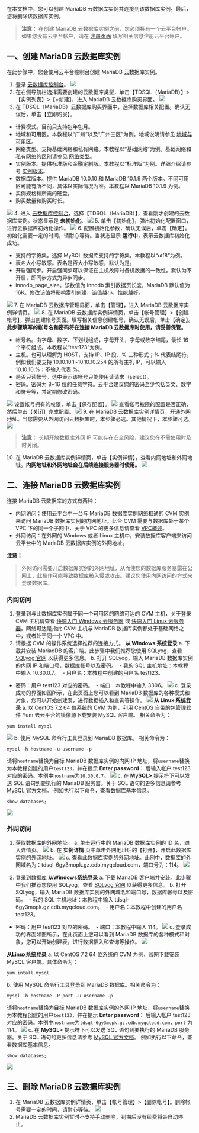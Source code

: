 在本文档中，您可以创建 MariaDB 云数据库实例并连接到该数据库实例。最后，您将删除该数据库实例。

> **注意：**
> 在创建 MariaDB 云数据库实例之前，您必须拥有一个云平台帐户。如果您没有云平台帐户，请在 [注册页面](/register) 填写相关信息注册云平台帐户。

## 一、创建 MariaDB 云数据库实例
在此步骤中，您会使用云平台控制台创建 MariaDB 云数据库实例。
1. 登录 [云数据库控制台](http://console.tcecqpoc.fsphere.cn/cdb)。
![](http://imgcache.tcecqpoc.fsphere.cn/image/mc.qcloudimg.com/static/img/7f454c8f988ec22c4045b33c47571024/image.png)
2. 在右侧导航栏选择需要创建的云数据库类型，单击【TDSQL（MariaDB）】>【实例列表】>【+新建】，进入 MariaDB 云数据库购买界面。
![](http://imgcache.tcecqpoc.fsphere.cn/image/mc.qcloudimg.com/static/img/ffda5d7af5a406bd600b7732dd194928/image.png)
3. 在 TDSQL（MariaDB）云数据库购买界面中，选择数据库相关配置。确认无误后，单击【立即购买】。
 - 计费模式。目前只支持包年包月。
 - 地域和可用区。本教程以“广州”以及“广州三区”为例。地域说明请参见 [地域与可用区](/doc/product/236/8458)。
 - 网络类型。支持基础网络和私有网络。本教程以“基础网络”为例。基础网络和私有网络的区别请参见 [网络类型](/doc/product/213/5227)。
 - 实例版本。提供标准版和金融定制版。本教程以“标准版”为例。详细介绍请参考 [实例版本](/doc/product/237/6918)。
 - 数据库版本。提供 MariaDB 10.0.10 和 MariaDB 10.1.9 两个版本。不同可用区可能有所不同，具体以实际情况为准。本教程以 MariaDB 10.1.9 为例。
 - 实例规格和所需的硬盘。
 - 购买数量和购买时长。

 ![](http://imgcache.tcecqpoc.fsphere.cn/image/mc.qcloudimg.com/static/img/90a3065265c7be9af4151c97c9ee4658/image.png)
4. 进入 [云数据库控制台](http://console.tcecqpoc.fsphere.cn/cdb)，选择【TDSQL（MariaDB）】，查看刚才创建的云数据库实例。状态显示是 **未初始化**。
![](http://imgcache.tcecqpoc.fsphere.cn/image/mc.qcloudimg.com/static/img/a5f1f71b222633d6290287c0ab5b62b9/image.png)
5. 单击【初始化】，弹出初始化配置窗口，进行云数据库初始化操作。
![](http://imgcache.tcecqpoc.fsphere.cn/image/mc.qcloudimg.com/static/img/3d916c037e6cd988dac8f69416c8c15d/image.png)
6. 配置初始化参数，确认无误后，单击【确定】。初始化需要一定的时间，请耐心等待。当状态显示 **运行中**，表示云数据库初始化成功。
 - 支持的字符集。选择 MySQL 数据库支持的字符集。本教程以“utf8”为例。
 - 表名大小写敏感。表名是否大小写敏感，默认为是。
 - 开启强同步。开启强同步可以保证在主机故障时备机数据的一致性。默认为不开启，即同步方式为异步同步。
 - innodb_page_size。该数值为 Innodb 索引数据页长度，MariaDB 默认值为 16K。修改该值将影响索引创建，该值越小，性能越好。

 ![](http://imgcache.tcecqpoc.fsphere.cn/image/mc.qcloudimg.com/static/img/0bf59af9ccab51409e076915e8da6548/image.png)
7. 在 MariaDB 云数据库管理界面，单击【管理】，进入  MariaDB 云数据库实例详情页。
![](http://imgcache.tcecqpoc.fsphere.cn/image/mc.qcloudimg.com/static/img/f78e56bf13c5238c3bb793c3fd0367fa/image.png)
8. 在 MariaDB 云数据库实例详情页，单击【帐号管理】>【创建帐号】，弹出创建帐号页面。填写相关信息创建帐号，确认无误后，单击【确定】。**此步骤填写的帐号名和密码将在连接 MariaDB 云数据库时使用，请妥善保管。**
 - 帐号名。由字母、数字、下划线组成，字母开头，字母或数字结尾，最长 16 个字符组成。本教程以“test123”为例。
 - 主机。也可以理解为 HOST，支持 IP、IP 段、% 三种形式；% 代表结尾符，例如我们要支持 10.10.10.1~10.10.10.254 的所有主机 IP，可以输入 10.10.10.%；不输入代表 %。
 - 是否只读帐号。选中表示该帐号只能使用读请求（select）。
 - 密码。密码为 8~16 位的任意字符。云平台建议您的密码至少包括英文、数字和符号等，并定期修改密码。

 ![](http://imgcache.tcecqpoc.fsphere.cn/image/mc.qcloudimg.com/static/img/b5673f5c88f57d4a389fc4e673416659/image.png)
设置帐号拥有的权限，单击【保存配置】。
![](http://imgcache.tcecqpoc.fsphere.cn/image/mc.qcloudimg.com/static/img/38297ac6bb2bde4a085cddd53ba8dcd7/image.png)
查看帐号权限的配置是否正确，然后单击【关闭】完成配置。
![](http://imgcache.tcecqpoc.fsphere.cn/image/mc.qcloudimg.com/static/img/385bfb7ab899da5266a56242601a4c62/image.png)
9. 在 MariaDB 云数据库实例详情页，开通外网地址。当您需要从外网访问云数据库时，本步骤必选。其他情况下，本步骤可选。
![](http://imgcache.tcecqpoc.fsphere.cn/image/mc.qcloudimg.com/static/img/ed14405f61e54fe5225ae6ccfd3936f9/image.png)
> **注意：**
> 长期开放数据库外网 IP 可能存在安全风险，建议您在不需使用时及时关闭。
10. 在 MariaDB 云数据库实例详情页，单击【实例详情】，查看内网地址和外网地址。**内网地址和外网地址会在后续连接服务器时使用。**
![](http://imgcache.tcecqpoc.fsphere.cn/image/mc.qcloudimg.com/static/img/e6f96fedd4b9a01749258feadc25fec2/image.png)

## 二、连接 MariaDB 云数据库实例
连接 MariaDB 云数据库的方式有两种：
- 内网访问：使用云平台中一台与 MariaDB 数据库实例网络相通的 CVM 实例来访问 MariaDB 数据库实例的内网地址。此台 CVM 需要与数据库处于某个 VPC 下的同一个子网中，关于 VPC 的更多信息请查看 [VPC概述](/doc/product/215/535)。
- 外网访问：在外网的 Windows 或者 Linux 主机中，安装数据库客户端来访问云平台中的 MariaDB 云数据库实例的外网地址。

**注意：**
> 外网访问需要开启数据库实例的外网地址，从而使您的数据库服务暴露在公网上，此操作可能导致数据库被入侵或攻击。建议您使用内网访问的方式来登录数据库。

### 内网访问

1. 登录到与此数据库实例属于同一个可用区的网络可达的 CVM 主机，关于登录 CVM 主机请查看 [快速入门 Windows 云服务器](/document/product/213/2764) 或 [快速入门 Linux 云服务器](/document/product/213/2936)。网络可达是指此 CVM 主机与 MariaDB 数据库实例都处于基础网络之中，或者处于同一个 VPC 中。
2. 请根据 CVM 的操作系统选择推荐的连接方式。
**从 Windows 系统登录**
a. 下载并安装 MariadDB 的客户端。此步骤中我们推荐您使用 SQLyog，查看 [SQLyog 官网](http://www.webyog.com/) 以获得更多信息。
b. 打开 SQLyog，输入 MariaDB 数据库实例的内网 IP 和端口号，数据库帐号以及密码。
  - 我的 SQL 主机地址：本教程中输入 10.30.0.7。
  - 用户名：本教程中创建的用户名 test123。
  - 密码：用户 test123 对应的密码。
  - 端口：本教程中输入 3306。
![](http://imgcache.tcecqpoc.fsphere.cn/image/mc.qcloudimg.com/static/img/d4b72b365c7e31ac824851602ca5a29a/image.png)
c. 登录成功的界面如图所示，在此页面上您可以看到 MariaDB 数据库的各种模式和对象，您可以开始创建表，进行数据插入和查询等操作。
![](http://imgcache.tcecqpoc.fsphere.cn/image/mc.qcloudimg.com/static/img/7646040af53a923f47c4973a4aac7680/image.png)
**从 Linux 系统登录**
a. 以 CentOS 7.2 64 位系统的 CVM 为例，利用 CentOS 自带的包管理软件 Yum 去云平台的镜像源下载安装 MySQL 客户端。
相关命令为：
```
yum install mysql
```
![](http://imgcache.tcecqpoc.fsphere.cn/image/mc.qcloudimg.com/static/img/eee76fa95379b8a25fc076b66b4ca28c/image.png)
b. 使用 MySQL 命令行工具登录到 MariaDB 数据库。
相关命令为：
```
mysql -h hostname -u username -p
```
请将`hostname`替换为目标 MariaDB 数据库实例的内网 IP 地址，将`username`替换为本教程创建的用户`test123`，并在提示 **Enter password：** 后输入帐户 test123 对应的密码。本例中`hostname`为`10.30.0.7`。
![](http://imgcache.tcecqpoc.fsphere.cn/image/mc.qcloudimg.com/static/img/f8dccff34309cfd332f600f1ceb35ff1/image.png)
c. 在 **MySQL>** 提示符下可以发送 SQL 语句到要执行的 MariaDB 服务器。关于 SQL 语句的更多信息请参考 [MySQL 官方文档](http://dev.mysql.com/doc/refman/5.7/en/mysql-commands.html)。
例如执行以下命令，查看数据库基本信息。
```
show databases;
```
![](https:http://imgcache.tcecqpoc.fsphere.cn/image/mc.qcloudimg.com/static/img/76b4346a84f7388ae263dc6c09220fc0/image.png)

### 外网访问

1. 获取数据库的外网地址。
a. 单击运行中的 MariaDB 数据库实例的 ID 名，进入详情页。
![](http://imgcache.tcecqpoc.fsphere.cn/image/mc.qcloudimg.com/static/img/08e24afbf51b941df4b8c4a893857b31/image.png)
b. 在 **实例详情** 页中单击外网地址后的【打开】，开启此数据库实例的外网地址。
![](http://imgcache.tcecqpoc.fsphere.cn/image/mc.qcloudimg.com/static/img/e4793d117939c3f56c5f3d63b0491fe9/image.png)
c. 查看此数据库实例的外网地址。此例中，数据库的外网域名为：tdsql-6gy3mopk.gz.cdb.myqcloud.com，端口号为：114。
![](http://imgcache.tcecqpoc.fsphere.cn/image/mc.qcloudimg.com/static/img/e364724c2944099a9cd9c8c8c79fd96f/image.png)

2. 登录到数据库
**从Windows系统登录**
a. 下载 MariaDB 客户端并安装。此步骤中我们推荐您使用 SQLyog，查看 [SQLyog 官网](http://www.webyog.com/) 以获得更多信息。
b. 打开 SQLyog，输入 MariaDB 数据库实例的外网域名和端口号，数据库帐号以及密码。
  - 我的 SQL 主机地址：本教程中输入 tdsql-6gy3mopk.gz.cdb.myqcloud.com。
  - 用户名：本教程中创建的用户名 test123。
  - 密码：用户 test123 对应的密码。
  - 端口：本教程中输入 114。
![](http://imgcache.tcecqpoc.fsphere.cn/image/mc.qcloudimg.com/static/img/1924e51d3519bab0ab9705217466fec2/image.png)
c. 登录成功的界面如图所示，在此页面上您可以看到 MariaDB 数据库的各种模式和对象，您可以开始创建表，进行数据插入和查询等操作。
![](http://imgcache.tcecqpoc.fsphere.cn/image/mc.qcloudimg.com/static/img/d050b1917e7ccfea62a9ec7c8992c313/image.png)

 **从Linux系统登录**
a. 以 CentOS 7.2 64 位系统的 CVM 为例，官网下载安装 MySQL 客户端。具体命令为：
```
yum intall mysql
```
b. 使用 MySQL 命令行工具登录到 MariaDB 数据库。相关命令为：
```
mysql -h hostname -P port -u username -p
```
请将`hostname`替换为目标 MariaDB 数据库实例的外网 IP 地址，将`username`替换为本教程创建的用户`test123`，并在提示 **Enter password：** 后输入帐户 test123 对应的密码。本例中`hostname`为`tdsql-6gy3mopk.gz.cdb.myqcloud.com`，`port` 为 114。
![](http://imgcache.tcecqpoc.fsphere.cn/image/mc.qcloudimg.com/static/img/230ca6d65526050e062c3f59186d4e6c/image.png)
c. 在 **MySQL>** 提示符下可以发送 SQL 语句到要执行的 MariaDB 服务器。关于 SQL 语句的更多信息请参考 [MySQL 官方文档](http://dev.mysql.com/doc/refman/5.7/en/mysql-commands.html)。
例如执行以下命令，查看数据库基本信息。
```
show databases;
```
![](https:http://imgcache.tcecqpoc.fsphere.cn/image/mc.qcloudimg.com/static/img/76b4346a84f7388ae263dc6c09220fc0/image.png)

## 三、删除 MariaDB 云数据库实例
1. 在 MariaDB 云数据库实例详情页，单击【帐号管理】>【删除帐号】。删除帐号需要一定的时间，请耐心等待。
![](http://imgcache.tcecqpoc.fsphere.cn/image/mc.qcloudimg.com/static/img/43cd5692d7a07ad2e5c6bf26cf134090/image.png)
2. MariaDB 云数据库实例暂时不支持手动删除，到期后没有续费将会自动停止。
